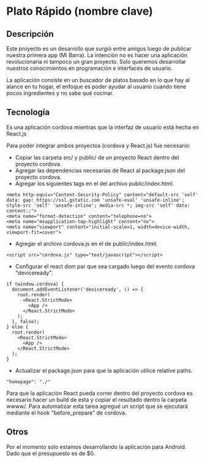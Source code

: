 # Plato Rápido (nombre clave)

## Descripción
Este proyecto es un desarrollo que surgió entre amigos luego de publicar nuestra primera app (Mi Barra).
La intención no es hacer una aplicación revolucionaria ni tampoco un gran proyecto. Solo queremos desarrollar nuestros conocimientos en programación e interfaces de usuario.

La aplicación consiste en un buscador de platos basado en lo que hay al alance en tu hogar, el enfoque es poder ayudar al usuario cuando tiene pocos ingredientes y no sabe qué cocinar.

## Tecnología
Es una aplicación cordova mientras que la interfaz de usuario está hecha en React.js

Para poder integrar ambos proyectos (cordova y React.js) fue necesario:
- Copiar las carpeta src/ y public/ de un proyecto React dentro del proyecto cordova.
- Agregar las dependencias necesarias de React al package.json del proyecto cordova.
- Agregar los siguientes <meta> tags en el <head> del archivo public/index.html.
```
<meta http-equiv="Content-Security-Policy" content="default-src 'self' data: gap: https://ssl.gstatic.com 'unsafe-eval' 'unsafe-inline'; style-src 'self' 'unsafe-inline'; media-src *; img-src 'self' data: content:;">
<meta name="format-detection" content="telephone=no">
<meta name="msapplication-tap-highlight" content="no">
<meta name="viewport" content="initial-scale=1, width=device-width, viewport-fit=cover">
```
- Agregar el archivo cordova.js en el <body> de public/index.html.
```
<script src="cordova.js" type="text/javascript"></script>
```
- Configurar el react dom par que sea cargado luego del evento cordova "deviceready".
```
if (window.cordova) {
  document.addEventListener('deviceready', () => {
    root.render(
      <React.StrictMode>
        <App />
      </React.StrictMode>
    );
  }, false);
} else {
  root.render(
    <React.StrictMode>
      <App />
    </React.StrictMode>
  );
}
```
- Actualizar el package.json para que la aplicación utilice relative paths.
```
"homepage": "./"
```
  
Para que la aplicación React pueda correr dentro del proyecto cordova es necesario hacer un build de esta y copiar el resultado dentro la carpeta wwww/.
Para automatizar esta tarea agregué un script que se ejecutará mediante el hook "before_prepare" de cordova.
  
## Otros
Por el momento solo estamos desarrollando la aplicación para Android. Dado que el presupuesto es de $0.

